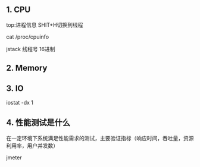 ## 1. CPU

top:进程信息   SHIT+H切换到线程

cat /proc/cpuinfo

jstack 线程号 16进制

## 2. Memory

## 3. IO

iostat -dx 1



## 4. 性能测试是什么

在一定环境下系统满足性能需求的测试，主要验证指标（响应时间，吞吐量，资源利用率，用户并发数）

jmeter

